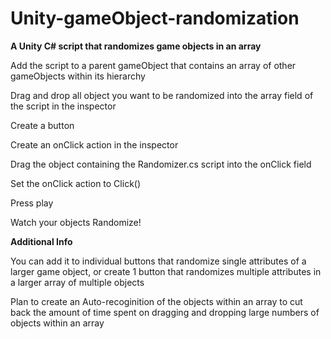 # Unity-gameObject-randomization
 **A Unity C# script that randomizes game objects in an array**
 
 Add the script to a parent gameObject that contains an array of other gameObjects within its hierarchy
 
 Drag and drop all object you want to be randomized into the array field of the script in the inspector
 
 Create a button

 Create an onClick action in the inspector
 
 Drag the object containing the Randomizer.cs script into the onClick field
 
 Set the onClick action to Click() 
 
 Press play
 
 Watch your objects Randomize!
 
 **Additional Info**
 
 You can add it to individual buttons that randomize single attributes of a larger game object, or create 1 button that randomizes multiple attributes in a larger array of multiple objects
 
 Plan to create an Auto-recoginition of the objects within an array to cut back the amount of time spent on dragging and dropping large numbers of objects within an array
